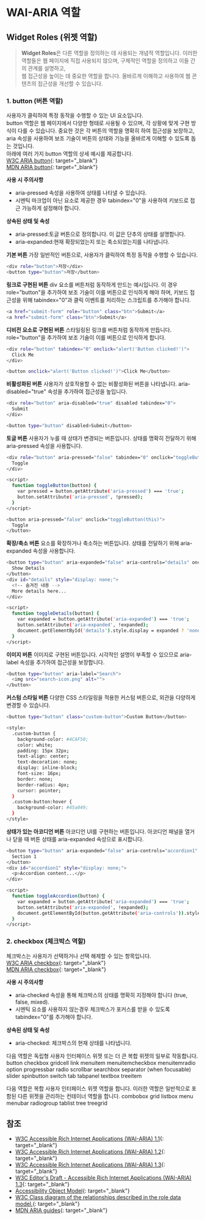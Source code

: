 # WAI-ARIA 역할

## Widget Roles (위젯 역할)
> **Widget Roles**은 다른 역할을 정의하는 데 사용되는 개념적 역할입니다. 이러한 역할들은 웹 페이지에 직접 사용되지 않으며, 구체적인 역할을 정의하고 이들 간의 관계를 설명하고,        
웹 접근성을 높이는 데 중요한 역할을 합니다. 올바르게 이해하고 사용하여 웹 콘텐츠의 접근성을 개선할 수 있습니다.

### **1. button (버튼 역할)**    
사용자가 클릭하여 특정 동작을 수행할 수 있는 UI 요소입니다.   
button 역할은 웹 페이지에서 다양한 형태로 사용될 수 있으며, 각 상황에 맞게 구현 방식이 다를 수 있습니다. 중요한 것은 각 버튼의 역할을 명확히 하여 접근성을 보장하고, aria 속성을 사용하여 보조 기술이 버튼의 상태와 기능을 올바르게 이해할 수 있도록 돕는 것입니다.   
아래에 여러 가지 button 역할의 상세 예시를 제공합니다.   
[W3C ARIA button](https://www.w3.org/TR/wai-aria-1.2/#button){: target="_blank"}   
[MDN ARIA button](https://developer.mozilla.org/en-US/docs/Web/Accessibility/ARIA/Roles/button_role){: target="_blank"}   

**사용 시 주의사항**   
- aria-pressed 속성을 사용하여 상태를 나타낼 수 있습니다.   
- 시멘틱 마크업이 아닌 요소로 제공한 경우 tabindex="0"을 사용하여 키보드로 접근 가능하게 설정해야 합니다.

**상속된 상태 및 속성**   
- aria-pressed:토글 버튼으로 정의합니다. 이 값은 단추의 상태를 설명합니다.    
- aria-expanded:현재 확장되었는지 또는 축소되었는지를 나타냅니다.    


**기본 버튼**
가장 일반적인 버튼으로, 사용자가 클릭하여 특정 동작을 수행할 수 있습니다.    
```sh
<div role="button">저장</div>
<button type="button">저장</button>
```

**링크로 구현된 버튼**
div 요소를 버튼처럼 동작하게 만드는 예시입니다. 이 경우 role="button"을 추가하여 보조 기술이 이를 버튼으로 인식하게 해야 하며, 키보드 접근성을 위해 tabindex="0"과 클릭 이벤트를 처리하는 스크립트를 추가해야 합니다.    
```sh
<a href="submit-form" role="button" class="btn">Submit</a>
<a href="submit-form" class="btn">Submit</a>
```

**디비전 요소로 구현된 버튼**
스타일링된 링크를 버튼처럼 동작하게 만듭니다. role="button"을 추가하여 보조 기술이 이를 버튼으로 인식하게 합니다.    
```sh
<div role="button" tabindex="0" onclick="alert('Button clicked!')">
  Click Me
</div>

<button onclick="alert('Button clicked!')">Click Me</button>
```

**비활성화된 버튼**
사용자가 상호작용할 수 없는 비활성화된 버튼을 나타냅니다. aria-disabled="true" 속성을 추가하여 접근성을 높입니다.    
```sh
<div role="button" aria-disabled="true" disabled tabindex="0">
  Submit
</div>

<button type="button" disabled>Submit</button>
```

**토글 버튼**
사용자가 누를 때 상태가 변경되는 버튼입니다. 상태를 명확히 전달하기 위해 aria-pressed 속성을 사용합니다.    
```sh
<div role="button" aria-pressed="false" tabindex="0" onclick="toggleButton(this)">
  Toggle
</div>

<script>
  function toggleButton(button) {
    var pressed = button.getAttribute('aria-pressed') === 'true';
    button.setAttribute('aria-pressed', !pressed);
  }
</script>

<button aria-pressed="false" onclick="toggleButton(this)">
  Toggle
</button>
```

**확장/축소 버튼**
요소를 확장하거나 축소하는 버튼입니다. 상태를 전달하기 위해 aria-expanded 속성을 사용합니다.   
```sh
<button type="button" aria-expanded="false" aria-controls="details" onclick="toggleDetails(this)">
  Show Details
</button>
<div id="details" style="display: none;">
  <!-- 숨겨진 내용 -->
  More details here...
</div>

<script>
  function toggleDetails(button) {
    var expanded = button.getAttribute('aria-expanded') === 'true';
    button.setAttribute('aria-expanded', !expanded);
    document.getElementById('details').style.display = expanded ? 'none' : 'block';
  }
</script>
```

**이미지 버튼**
이미지로 구현된 버튼입니다. 시각적인 설명이 부족할 수 있으므로 aria-label 속성을 추가하여 접근성을 보장합니다.   
```sh
<button type="button" aria-label="Search">
  <img src="search-icon.png" alt="">
</button>
```

**커스텀 스타일 버튼**
다양한 CSS 스타일링을 적용한 커스텀 버튼으로, 외관을 다양하게 변경할 수 있습니다.   
```sh
<button type="button" class="custom-button">Custom Button</button>

<style>
  .custom-button {
    background-color: #4CAF50;
    color: white;
    padding: 15px 32px;
    text-align: center;
    text-decoration: none;
    display: inline-block;
    font-size: 16px;
    border: none;
    border-radius: 4px;
    cursor: pointer;
  }
  .custom-button:hover {
    background-color: #45a049;
  }
</style>
```

**상태가 있는 아코디언 버튼**
아코디언 UI를 구현하는 버튼입니다. 아코디언 패널을 열거나 닫을 때 버튼 상태를 aria-expanded 속성으로 표시합니다.   
```sh
<button type="button" aria-expanded="false" aria-controls="accordion1" onclick="toggleAccordion(this)">
  Section 1
</button>
<div id="accordion1" style="display: none;">
  <p>Accordion content...</p>
</div>

<script>
  function toggleAccordion(button) {
    var expanded = button.getAttribute('aria-expanded') === 'true';
    button.setAttribute('aria-expanded', !expanded);
    document.getElementById(button.getAttribute('aria-controls')).style.display = expanded ? 'none' : 'block';
  }
</script>
```

### **2. checkbox (체크박스 역할)**    
체크박스는 사용자가 선택하거나 선택 해제할 수 있는 항목입니다.      
[W3C ARIA checkbox](https://www.w3.org/TR/wai-aria-1.2/#checkbox){: target="_blank"}   
[MDN ARIA checkbox](https://developer.mozilla.org/en-US/docs/Web/Accessibility/ARIA/Roles/checkbox_role){: target="_blank"}   

**사용 시 주의사항**   
- aria-checked 속성을 통해 체크박스의 상태를 명확히 지정해야 합니다 (true, false, mixed).   
- 시멘틱 요소를 사용하지 않는경우 체크박스가 포커스를 받을 수 있도록 tabindex="0"를 추가해야 합니다.

**상속된 상태 및 속성**   
- aria-checked: 체크박스의 현재 상태를 나타냅니다.    



다음 역할은 독립형 사용자 인터페이스 위젯 또는 더 큰 복합 위젯의 일부로 작동합니다.
button
checkbox
gridcell
link
menuitem
menuitemcheckbox
menuitemradio
option
progressbar
radio
scrollbar
searchbox
separator (when focusable)
slider
spinbutton
switch
tab
tabpanel
textbox
treeitem

다음 역할은 복합 사용자 인터페이스 위젯 역할을 합니다. 이러한 역할은 일반적으로 포함된 다른 위젯을 관리하는 컨테이너 역할을 합니다.
combobox
grid
listbox
menu
menubar
radiogroup
tablist
tree
treegrid

## 참조
- [W3C Accessible Rich Internet Applications (WAI-ARIA) 1.1](https://www.w3.org/TR/wai-aria-1.1/){: target="_blank"}   
- [W3C Accessible Rich Internet Applications (WAI-ARIA) 1.2](https://www.w3.org/TR/wai-aria-1.2/){: target="_blank"}   
- [W3C Accessible Rich Internet Applications (WAI-ARIA) 1.3](https://www.w3.org/TR/wai-aria-1.3/){: target="_blank"}   
- [W3C Editor's Draft - Accessible Rich Internet Applications (WAI-ARIA) 1.3](https://w3c.github.io/aria/){: target="_blank"}   
- [Accessibility Object Model](https://wicg.github.io/aom/explainer.html){: target="_blank"}   
- [W3C Class diagram of the relationships described in the role data model.](https://www.w3.org/TR/wai-aria-1.1/img/rdf_model.svg){: target="_blank"}   
- [MDN ARIA guides](https://developer.mozilla.org/en-US/docs/Web/Accessibility/ARIA/ARIA_Guides){: target="_blank"}   
  